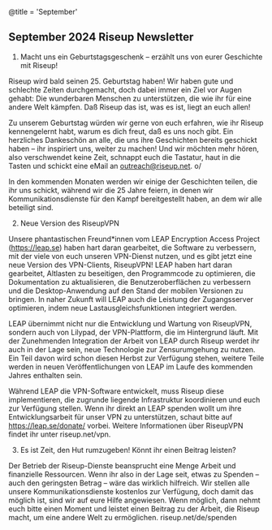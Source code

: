 @title = 'September'

September 2024 Riseup Newsletter
--------------------------------

1. Macht uns ein Geburtstagsgeschenk – erzählt uns von eurer Geschichte mit Riseup!

Riseup wird bald seinen 25. Geburtstag haben! Wir haben gute und schlechte Zeiten durchgemacht, doch dabei immer ein Ziel vor Augen gehabt: Die wunderbaren Menschen zu unterstützen, die wie ihr für eine andere Welt kämpfen. Daß Riseup das ist, was es ist, liegt an euch allen!

Zu unserem Geburtstag würden wir gerne von euch erfahren, wie ihr Riseup kennengelernt habt, warum es dich freut, daß es uns noch gibt. Ein herzliches Dankeschön an alle, die uns ihre Geschichten bereits geschickt haben – ihr inspiriert uns, weiter zu machen! Und wir möchten mehr hören, also verschwendet keine Zeit, schnappt euch die Tastatur, haut in die Tasten und schickt eine eMail an outreach@riseup.net. o/

In den kommenden Monaten werden wir einige der Geschichten teilen, die ihr uns schickt, während wir die 25 Jahre feiern, in denen wir Kommunikationsdienste für den Kampf bereitgestellt haben, an dem wir alle beteiligt sind.

2. Neue Version des RiseupVPN

Unsere phantastischen Freund\*innen vom LEAP Encryption Access Project (https://leap.se) haben hart daran gearbeitet, die Software zu verbessern, mit der viele von euch unseren VPN-Dienst nutzen, und es gibt jetzt eine neue Version des VPN-Clients, RiseupVPN! LEAP haben hart daran gearbeitet, Altlasten zu beseitigen, den Programmcode zu optimieren, die Dokumentation zu aktualisieren, die Benutzeroberflächen zu verbessern und die Desktop-Anwendung auf den Stand der mobilen Versionen zu bringen. In naher Zukunft will LEAP auch die Leistung der Zugangsserver optimieren, indem neue Lastausgleichsfunktionen integriert werden.

LEAP übernimmt nicht nur die Entwicklung und Wartung von RiseupVPN, sondern auch von Lilypad, der VPN-Plattform, die im Hintergrund läuft. Mit der Zunehmenden Integration der Arbeit von LEAP durch Riseup werdet ihr auch in der Lage sein, neue Technologie zur Zensurumgehung zu nutzen. Ein Teil davon wird schon diesen Herbst zur Verfügung stehen, weitere Teile werden in neuen Veröffentlichungen von LEAP im Laufe des kommenden Jahres enthalten sein.

Während LEAP die VPN-Software entwickelt, muss Riseup diese implementieren, die zugrunde liegende Infrastruktur koordinieren und euch zur Verfügung stellen. Wenn ihr direkt an LEAP spenden wollt um ihre Entwicklungsarbeit für unser VPN zu unterstützen, schaut bitte auf https://leap.se/donate/ vorbei. Weitere Informationen über RiseupVPN findet ihr unter riseup.net/vpn.

3. Es ist Zeit, den Hut rumzugeben! Könnt ihr einen Beitrag leisten?

Der Betrieb der Riseup-Dienste beansprucht eine Menge Arbeit und finanzielle Ressourcen. Wenn ihr also in der Lage seit, etwas zu Spenden – auch den geringsten Betrag – wäre das wirklich hilfreich. Wir stellen alle unsere Kommunikationsdienste kostenlos zur Verfügung, doch damit das möglich ist, sind wir auf eure Hilfe angewiesen. Wenn möglich, dann nehmt euch bitte einen Moment und leistet einen Beitrag zu der Arbeit, die Riseup macht, um eine andere Welt zu ermöglichen. riseup.net/de/spenden